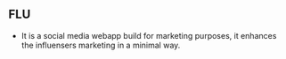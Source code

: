 ## FLU

- It is a social media webapp build for marketing purposes, it enhances the influensers marketing in a minimal way.                 
